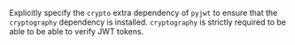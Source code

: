 Explicitly specify the `crypto` extra dependency of `pyjwt` to ensure that the 
`cryptography` dependency is installed. `cryptography` is strictly required to be able
to be able to verify JWT tokens.
